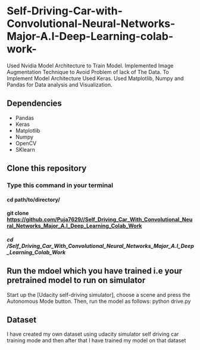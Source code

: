 # Self-Driving-Car-with-Convolutional-Neural-Networks-Major-A.I-Deep-Learning-colab-work-
Used Nvidia Model Architecture to Train Model. Implemented Image Augmentation Technique to Avoid Problem of lack of The Data. To Implement Model Architecture Used Keras. Used Matplotlib, Numpy and Pandas for Data analysis and Visualization.

## Dependencies
- Pandas
- Keras
- Matplotlib
- Numpy
- OpenCV
- SKlearn

## Clone this repository

### Type this command in your terminal
#### cd path/to/directory/
#### git clone https://github.com/Puja7629//Self_Driving_Car_With_Convolutional_Neural_Networks_Major_A.I_Deep_Learning_Colab_Work
##### cd /Self_Driving_Car_With_Convolutional_Neural_Networks_Major_A.I_Deep_Learning_Colab_Work

## Run the mdoel which you have trained i.e your pretrained model to run on simulator
Start up the [Udacity self-driving simulator], choose a scene and press the Autonomous Mode button. Then, run the model as follows:
python drive.py

## Dataset
I have created my own dataset using udacity simulator self driving car training mode and  then after that I have trained my model on that dataset
